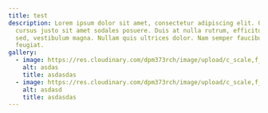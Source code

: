 ```yaml
---
title: test
description: Lorem ipsum dolor sit amet, consectetur adipiscing elit. Quisque
  cursus justo sit amet sodales posuere. Duis at nulla rutrum, efficitur turpis
  sed, vestibulum magna. Nullam quis ultrices dolor. Nam semper faucibus
  feugiat.
gallery:
  - image: https://res.cloudinary.com/dpm373rch/image/upload/c_scale,f_auto,q_auto,w_auto/v1612351913/Layer_0_1_mju0rx.png
    alt: asdas
    title: asdasdas
  - image: https://res.cloudinary.com/dpm373rch/image/upload/c_scale,f_auto,q_auto,w_auto/v1612351833/software-developer-meeting-with-designer_1_zp3etp.png
    alt: asdasd
    title: asdasdas
---
```

